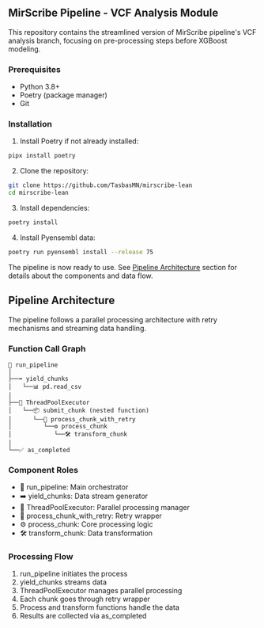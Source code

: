 ## MirScribe Pipeline - VCF Analysis Module

This repository contains the streamlined version of MirScribe pipeline's VCF analysis branch, focusing on pre-processing steps before XGBoost modeling.

### Prerequisites

- Python 3.8+
- Poetry (package manager)
- Git

### Installation

1. Install Poetry if not already installed:
```bash
pipx install poetry
```

2. Clone the repository:
```bash
git clone https://github.com/TasbasMN/mirscribe-lean
cd mirscribe-lean
```

3. Install dependencies:
```bash
poetry install
```

4. Install Pyensembl data:
```bash
poetry run pyensembl install --release 75
```

The pipeline is now ready to use. See [Pipeline Architecture](#pipeline-architecture) section for details about the components and data flow.

## Pipeline Architecture

The pipeline follows a parallel processing architecture with retry mechanisms and streaming data handling.

### Function Call Graph

```
🚀 run_pipeline
│
├──➡️ yield_chunks
│   └──📊 pd.read_csv
│
├──🔄 ThreadPoolExecutor
│   └──📦 submit_chunk (nested function)
│      └──🔁 process_chunk_with_retry
│         └──⚙️ process_chunk
│            └──🛠️ transform_chunk
│
└──✅ as_completed
```

### Component Roles
- 🚀 run_pipeline: Main orchestrator
- ➡️ yield_chunks: Data stream generator
- 🔄 ThreadPoolExecutor: Parallel processing manager
- 🔁 process_chunk_with_retry: Retry wrapper
- ⚙️ process_chunk: Core processing logic
- 🛠️ transform_chunk: Data transformation

### Processing Flow
1. run_pipeline initiates the process
2. yield_chunks streams data
3. ThreadPoolExecutor manages parallel processing
4. Each chunk goes through retry wrapper
5. Process and transform functions handle the data
6. Results are collected via as_completed